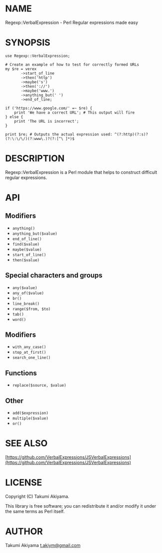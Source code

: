 # NAME

Regexp::VerbalExpression - Perl Regular expressions made easy

# SYNOPSIS

    use Regexp::VerbalExpression;

    # Create an example of how to test for correctly formed URLs
    my $re = verex
           ->start_of_line
           ->then('http')
           ->maybe('s')
           ->then('://')
           ->maybe('www.')
           ->anything_but(' ')
           ->end_of_line;

    if ('https://www.google.com/' =~ $re) {
        print 'We have a correct URL'; # This output will fire
    } else {
        print 'The URL is incorrect';
    }

    print $re; # Outputs the actual expression used: ^(?:http)(?:s)?(?:\:\/\/)(?:www\.)?(?:[^\ ]*)$

# DESCRIPTION

Regexp::VerbalExpression is a Perl module that helps to construct difficult regular expressions.

# API

## Modifiers

- `anything()`
- `anything_but($value)`
- `end_of_line()`
- `find($value)`
- `maybe($value)`
- `start_of_line()`
- `then($value)`

## Special characters and groups

- `any($value)`
- `any_of($value)`
- `br()`
- `line_break()`
- `range($from, $to)`
- `tab()`
- `word()`

## Modifiers

- `with_any_case()`
- `stop_at_first()`
- `search_one_line()`

## Functions

- `replace($source, $value)`

## Other

- `add($expression)`
- `multiple($value)`
- `or()`

# SEE ALSO

[https://github.com/VerbalExpressions/JSVerbalExpressions](https://github.com/VerbalExpressions/JSVerbalExpressions)

# LICENSE

Copyright (C) Takumi Akiyama.

This library is free software; you can redistribute it and/or modify
it under the same terms as Perl itself.

# AUTHOR

Takumi Akiyama <t.akiym@gmail.com>

